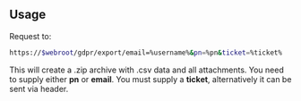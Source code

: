## Usage
Request to:
```bash
https://$webroot/gdpr/export/email=%username%&pn=%pn&ticket=%ticket%
```
This will create a .zip archive with .csv data and all attachments. You need to supply either **pn** or **email**. You must supply a **ticket**, alternatively it can be sent via header.
